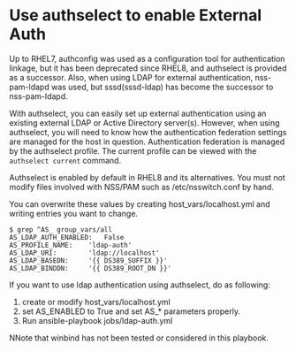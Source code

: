 # Use authselect to enable External Auth

Up to RHEL7, authconfig was used as a configuration tool for authentication linkage, but it has been deprecated since RHEL8, and authselect is provided as a successor. Also, when using LDAP for external authentication, nss-pam-ldapd was used, but sssd(sssd-ldap) has become the successor to nss-pam-ldapd. 

With authselect, you can easily set up external authentication using an existing external LDAP or Active Directory server(s). However, when using authselect, you will need to know how the authentication federation settings are managed for the host in question. Authentication federation is managed by the authselect profile. The current profile can be viewed with the `authselect current` command.

Authselect is enabled by default in RHEL8 and its alternatives. You must not modify files involved with NSS/PAM such as /etc/nsswitch.conf by hand.

You can overwrite these values by creating host_vars/localhost.yml and writing entries you want to change.

```
$ grep ^AS_ group_vars/all
AS_LDAP_AUTH_ENABLED:   False
AS_PROFILE_NAME:    'ldap-auth'
AS_LDAP_URI:        'ldap://localhost'
AS_LDAP_BASEDN:     '{{ DS389_SUFFIX }}'
AS_LDAP_BINDDN:     '{{ DS389_ROOT_DN }}'
```

If you want to use ldap authentication using authselect, do as following:

1. create or modify host_vars/localhost.yml
2. set AS_ENABLED to True and set AS_* parameters properly.
3. Run ansible-playbook jobs/ldap-auth.yml

NNote that winbind has not been tested or considered in this playbook.
